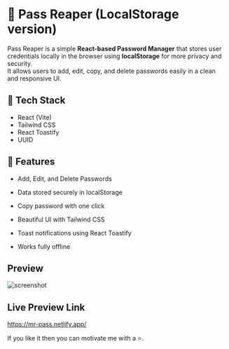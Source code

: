 
# 🔐 Pass Reaper (LocalStorage version)

Pass Reaper is a simple **React-based Password Manager** that stores user credentials locally in the browser using **localStorage** for more privacy and security.  
It allows users to add, edit, copy, and delete passwords easily in a clean and responsive UI.



## 🚀 Tech Stack

- React (Vite)
- Tailwind CSS
- React Toastify
- UUID


## 🧠 Features

- Add, Edit, and Delete Passwords

- Data stored securely in localStorage

- Copy password with one click

- Beautiful UI with Tailwind CSS

- Toast notifications using React Toastify

- Works fully offline

## Preview
![screenshot](https://github.com/user-attachments/assets/6d42fc1c-b4e7-4f25-8c5d-be6698be3b4d)

## Live Preview Link 
https://mr-pass.netlify.app/

If you like it then you can motivate me with a ⭐.